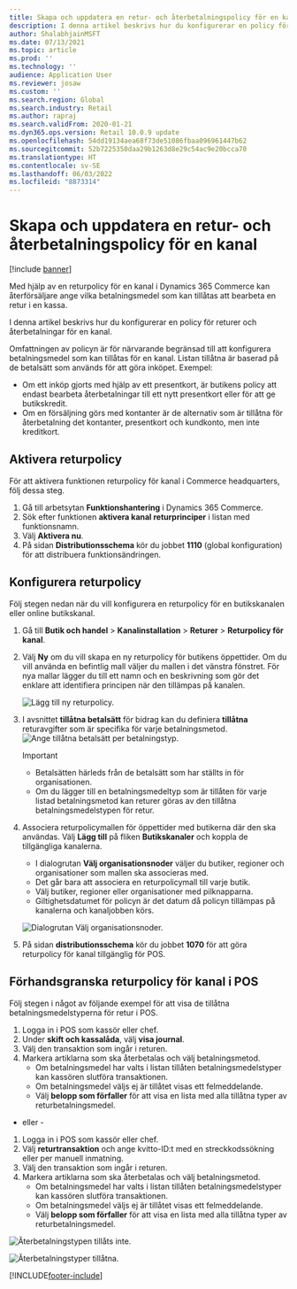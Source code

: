 ```yaml
---
title: Skapa och uppdatera en retur- och återbetalningspolicy för en kanal
description: I denna artikel beskrivs hur du konfigurerar en policy för returer och återbetalningar för en kanal.
author: ShalabhjainMSFT
ms.date: 07/13/2021
ms.topic: article
ms.prod: ''
ms.technology: ''
audience: Application User
ms.reviewer: josaw
ms.custom: ''
ms.search.region: Global
ms.search.industry: Retail
ms.author: rapraj
ms.search.validFrom: 2020-01-21
ms.dyn365.ops.version: Retail 10.0.9 update
ms.openlocfilehash: 54dd19134aea68f73de51086fbaa096961447b62
ms.sourcegitcommit: 52b7225350daa29b1263d8e29c54ac9e20bcca70
ms.translationtype: HT
ms.contentlocale: sv-SE
ms.lasthandoff: 06/03/2022
ms.locfileid: "8873314"
---
```

# <a name="create-and-update-a-returns-and-refunds-policy-for-a-channel"></a>Skapa och uppdatera en retur- och återbetalningspolicy för en kanal

[!include [banner](includes/banner.md)]

Med hjälp av en returpolicy för en kanal i Dynamics 365 Commerce kan återförsäljare ange vilka betalningsmedel som kan tillåtas att bearbeta en retur i en kassa.  

I denna artikel beskrivs hur du konfigurerar en policy för returer och återbetalningar för en kanal.

Omfattningen av policyn är för närvarande begränsad till att konfigurera betalningsmedel som kan tillåtas för en kanal. Listan tillåtna är baserad på de betalsätt som används för att göra inköpet. Exempel:

- Om ett inköp gjorts med hjälp av ett presentkort, är butikens policy att endast bearbeta återbetalningar till ett nytt presentkort eller för att ge butikskredit. 
- Om en försäljning görs med kontanter är de alternativ som är tillåtna för återbetalning det kontanter, presentkort och kundkonto, men inte kreditkort. 

## <a name="enable-return-policy"></a>Aktivera returpolicy

För att aktivera funktionen returpolicy för kanal i Commerce headquarters, följ dessa steg.

1. Gå till arbetsytan **Funktionshantering** i Dynamics 365 Commerce.
1. Sök efter funktionen **aktivera kanal returprinciper** i listan med funktionsnamn.
1. Välj **Aktivera nu**.
1. På sidan **Distributionsschema** kör du jobbet **1110** (global konfiguration) för att distribuera funktionsändringen.

## <a name="configure-return-policy"></a>Konfigurera returpolicy

Följ stegen nedan när du vill konfigurera en returpolicy för en butikskanalen eller online butikskanal.

1. Gå till **Butik och handel** \> **Kanalinstallation** \> **Returer** \> **Returpolicy för kanal**.

1. Välj **Ny** om du vill skapa en ny returpolicy för butikens öppettider. Om du vill använda en befintlig mall väljer du mallen i det vänstra fönstret. För nya mallar lägger du till ett namn och en beskrivning som gör det enklare att identifiera principen när den tillämpas på kanalen.

   ![Lägg till ny returpolicy.](media/Return-policy-page1.png)
     
   
1. I avsnittet **tillåtna betalsätt** för bidrag kan du definiera **tillåtna** returavgifter som är specifika för varje betalningsmetod.
   ![Ange tillåtna betalsätt per betalningstyp.](media/Return-policy-page2.png)
   
    > [!IMPORTANT]
    > - Betalsätten härleds från de betalsätt som har ställts in för organisationen.
    > - Om du lägger till en betalningsmedeltyp som är tillåten för varje listad betalningsmetod kan returer göras av den tillåtna betalningsmedelstypen för retur.
    
1. Associera returpolicymallen för öppettider med butikerna där den ska användas. Välj **Lägg till** på fliken **Butikskanaler** och koppla de tillgängliga kanalerna. 

    - I dialogrutan **Välj organisationsnoder** väljer du butiker, regioner och organisationer som mallen ska associeras med.
    - Det går bara att associera en returpolicymall till varje butik.
    - Välj butiker, regioner eller organisationer med pilknapparna.
    - Giltighetsdatumet för policyn är det datum då policyn tillämpas på kanalerna och kanaljobben körs. 

    ![Dialogrutan Välj organisationsnoder.](media/Return-policy-page3.png)

1. På sidan **distributionsschema** kör du jobbet **1070** för att göra returpolicy för kanal tillgänglig för POS.

## <a name="preview-the-channel-return-policy-in-the-pos"></a>Förhandsgranska returpolicy för kanal i POS

Följ stegen i något av följande exempel för att visa de tillåtna betalningsmedelstyperna för retur i POS.

1. Logga in i POS som kassör eller chef.
1. Under **skift och kassalåda**, välj **visa journal**.
1. Välj den transaktion som ingår i returen. 
1. Markera artiklarna som ska återbetalas och välj betalningsmetod.  
    - Om betalningsmedel har valts i listan tillåten betalningsmedelstyper kan kassören slutföra transaktionen.
    - Om betalningsmedel väljs ej är tillåtet visas ett felmeddelande.
    - Välj **belopp som förfaller** för att visa en lista med alla tillåtna typer av returbetalningsmedel.

- eller -

1. Logga in i POS som kassör eller chef.
1. Välj **returtransaktion** och ange kvitto-ID:t med en streckkodssökning eller per manuell inmatning. 
1. Välj den transaktion som ingår i returen. 
1. Markera artiklarna som ska återbetalas och välj betalningsmetod.  
    - Om betalningsmedel har valts i listan tillåten betalningsmedelstyper kan kassören slutföra transaktionen.
    - Om betalningsmedel väljs ej är tillåtet visas ett felmeddelande.
    - Välj **belopp som förfaller** för att visa en lista med alla tillåtna typer av returbetalningsmedel.

![Återbetalningstypen tillåts inte.](media/Return-policy-page6.png)



![Återbetalningstyper tillåtna.](media/Return-policy-page5.png)


[!INCLUDE[footer-include](../includes/footer-banner.md)]
